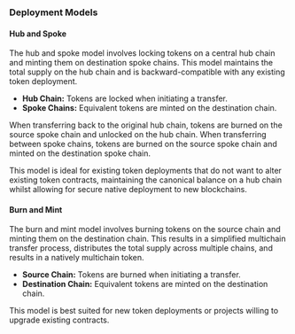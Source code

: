 ### Deployment Models

#### Hub and Spoke

The hub and spoke model involves locking tokens on a central hub chain and minting them on destination spoke chains. This model maintains the total supply on the hub chain and is backward-compatible with any existing token deployment.


*   **Hub Chain:** Tokens are locked when initiating a transfer.
*    **Spoke Chains:** Equivalent tokens are minted on the destination chain.

When transferring back to the original hub chain, tokens are burned on the source spoke chain and unlocked on the hub chain. When transferring between spoke chains, tokens are burned on the source spoke chain and minted on the destination spoke chain.

This model is ideal for existing token deployments that do not want to alter existing token contracts, maintaining the canonical balance on a hub chain whilst allowing for secure native deployment to new blockchains.

#### Burn and Mint

The burn and mint model involves burning tokens on the source chain and minting them on the destination chain. This results in a simplified multichain transfer process, distributes the total supply across multiple chains, and results in a natively multichain token.


*   **Source Chain:** Tokens are burned when initiating a transfer.
*   **Destination Chain:** Equivalent tokens are minted on the destination chain.

This model is best suited for new token deployments or projects willing to upgrade existing contracts.